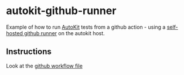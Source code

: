 # autokit-github-runner

Example of how to run [AutoKit](https://github.com/balena-io-hardware/autokit-info-doc) tests from a github action - using a [self-hosted github runner](https://github.com/rcooke-warwick/github-runner) on the autokit host.

## Instructions

Look at the [github workflow file](.github/workflows/test-workflow.yml)
